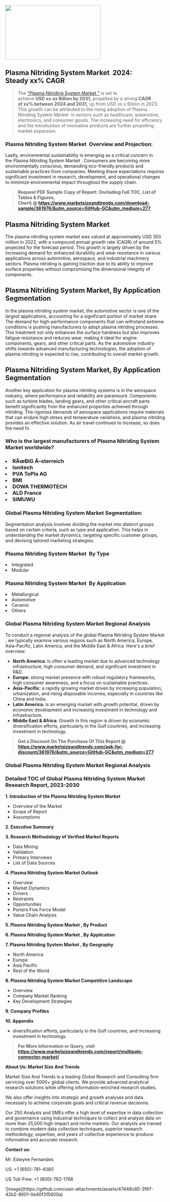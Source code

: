 <p><img class="alignnone size-medium wp-image-20088" src="https://ffe5etoiles.com/wp-content/uploads/2024/12/MST1-300x171.png" alt="" width="300" height="171" /></p><h2 id="ember46" class="ember-view reader-text-block__heading-2">Plasma Nitriding System Market &nbsp;2024: Steady&nbsp;xx% CAGR</h2><blockquote id="ember47" class="ember-view reader-text-block__blockquote">The&nbsp;<a class="app-aware-link " href="https://www.marketsizeandtrends.com/download-sample/361976/&utm_source=GitHub-GC&utm_medium=277" target="_blank" data-test-app-aware-link="">"Plasma Nitriding System Market "</a>&nbsp;is set to achieve&nbsp;<strong>USD&nbsp;xx.xx&nbsp;Billion by 2031,</strong>&nbsp;propelled by a strong&nbsp;<strong>CAGR of&nbsp;xx% between 2024 and 2031,</strong>&nbsp;up from USD xx.x Billion in 2023. This growth can be attributed to the rising adoption of&nbsp;Plasma Nitriding System Market &nbsp;in sectors such as healthcare, automotive, electronics, and consumer goods. The increasing need for efficiency and the introduction of innovative products are further propelling market expansion.</blockquote><h3 id="ember48" class="ember-view reader-text-block__heading-3">Plasma Nitriding System Market &nbsp;Overview and Projection:</h3><p id="ember49" class="ember-view reader-text-block__paragraph">Lastly, environmental sustainability is emerging as a critical concern in the&nbsp;Plasma Nitriding System Market . Consumers are becoming more environmentally conscious, demanding eco-friendly products and sustainable practices from companies. Meeting these expectations requires significant investment in research, development, and operational changes to minimize environmental impact throughout the supply chain.</p><blockquote id="ember50" class="ember-view reader-text-block__blockquote"><strong>Request PDF Sample Copy of Report: (Including Full TOC, List of Tables &amp; Figures, Chart)&nbsp;@&nbsp;<strong><a href="https://www.marketsizeandtrends.com/download-sample/361976/&utm_source=GitHub-GC&utm_medium=277" target="_blank">https://www.marketsizeandtrends.com/download-sample/361976/&utm_source=GitHub-GC&utm_medium=277</a></strong></strong></blockquote><h3 class=""> <h2>Plasma Nitriding System Market</h2><p>The plasma nitriding system market was valued at approximately USD 350 million in 2022, with a compound annual growth rate (CAGR) of around 5% projected for the forecast period. This growth is largely driven by the increasing demand for enhanced durability and wear resistance in various applications across automotive, aerospace, and industrial machinery sectors. Plasma nitriding is gaining traction due to its ability to improve surface properties without compromising the dimensional integrity of components.</p><h2>Plasma Nitriding System Market, By Application Segmentation</h2><p>In the plasma nitriding system market, the automotive sector is one of the largest applications, accounting for a significant portion of market share. The demand for high-performance components that can withstand extreme conditions is pushing manufacturers to adopt plasma nitriding processes. This treatment not only enhances the surface hardness but also improves fatigue resistance and reduces wear, making it ideal for engine components, gears, and other critical parts. As the automotive industry shifts towards advanced manufacturing technologies, the adoption of plasma nitriding is expected to rise, contributing to overall market growth.</p><h2>Plasma Nitriding System Market, By Application Segmentation</h2><p>Another key application for plasma nitriding systems is in the aerospace industry, where performance and reliability are paramount. Components such as turbine blades, landing gears, and other critical aircraft parts benefit significantly from the enhanced properties achieved through nitriding. The rigorous demands of aerospace applications require materials that can endure high stress and temperature variations, and plasma nitriding provides an effective solution. As air travel continues to increase, so does the need fo</h3><h3 id="" class="">Who is the largest manufacturers of&nbsp;Plasma Nitriding System Market  worldwide?</h3><h3 class=""></Li><Li>RÃœBIG Ã–sterreich</Li><Li> Ionitech</Li><Li> PVA TePla AG</Li><Li> BMI</Li><Li> DOWA THERMOTECH</Li><Li> ALD France</Li><Li> SIMUWU</h3><h3 id="ember53" class="ember-view reader-text-block__heading-3">Global&nbsp;Plasma Nitriding System Market  Segmentation:</h3><p id="ember54" class="ember-view reader-text-block__paragraph">Segmentation analysis involves dividing the market into distinct groups based on certain criteria, such as type and application. This helps in understanding the market dynamics, targeting specific customer groups, and devising tailored marketing strategies.</p><h3 id="" class="">Plasma Nitriding System Market &nbsp;By Type</h3><p></Li><Li>Integrated</Li><Li> Modular</p><h3 id="" class="">Plasma Nitriding System Market &nbsp;By Application</h3><p class=""></Li><Li>Metallurgical</Li><Li> Automotive</Li><Li> Ceramic</Li><Li> Others</p><h3 id="ember62" class="ember-view reader-text-block__heading-3">Global Plasma Nitriding System Market  Regional Analysis</h3><p id="ember63" class="ember-view reader-text-block__paragraph">To conduct a regional analysis of the global Plasma Nitriding System Market , we typically examine various regions such as North America, Europe, Asia-Pacific, Latin America, and the Middle East &amp; Africa. Here's a brief overview:</p><ul><li><strong>North America</strong>: is often a leading market due to advanced technology infrastructure, high consumer demand, and significant investment in R&amp;D.</li><li><strong>Europe</strong>: strong market presence with robust regulatory frameworks, high consumer awareness, and a focus on sustainable practices.</li><li><strong>Asia-Pacific</strong>: a rapidly growing market driven by increasing population, urbanization, and rising disposable incomes, especially in countries like China and India.</li><li><strong>Latin America</strong>: is an emerging market with growth potential, driven by economic development and increasing investment in technology and infrastructure.</li><li><strong>Middle East &amp; Africa</strong>: Growth in this region is driven by economic diversification efforts, particularly in the Gulf countries, and increasing investment in technology.</li></ul><blockquote id="ember61" class="ember-view reader-text-block__blockquote"><strong>Get a Discount On The Purchase Of This Report @ <strong><a href="https://html-cleaner.com/" target="">https://www.marketsizeandtrends.com/ask-for-discount/361976/&utm_source=GitHub-GC&utm_medium=277</a></strong></strong></blockquote><h3 id="ember62" class="ember-view reader-text-block__heading-3">Global Plasma Nitriding System Market  Regional Analysis</h3><h3 id="" class="">Detailed TOC of Global Plasma Nitriding System Market  Research Report, 2023-2030</h3><p id="" class=""><strong>1. Introduction of the Plasma Nitriding System Market </strong></p><ul><li>Overview of the Market</li><li>Scope of Report</li><li>Assumptions</li></ul><p id="" class=""><strong>2. Executive Summary</strong></p><p id="" class=""><strong>3. Research Methodology of Verified Market Reports</strong></p><ul><li>Data Mining</li><li>Validation</li><li>Primary Interviews</li><li>List of Data Sources</li></ul><p id="" class=""><strong>4. Plasma Nitriding System Market  Outlook</strong></p><ul><li>Overview</li><li>Market Dynamics</li><li>Drivers</li><li>Restraints</li><li>Opportunities</li><li>Porters Five Force Model</li><li>Value Chain Analysis</li></ul><p id="" class=""><strong>5. Plasma Nitriding System Market , By Product</strong></p><p id="" class=""><strong>6. Plasma Nitriding System Market , By Application</strong></p><p id="" class=""><strong>7. Plasma Nitriding System Market , By Geography</strong></p><ul><li>North America</li><li>Europe</li><li>Asia Pacific</li><li>Rest of the World</li></ul><p id="" class=""><strong>8. Plasma Nitriding System Market  Competitive Landscape</strong></p><ul><li>Overview</li><li>Company Market Ranking</li><li>Key Development Strategies</li></ul><p id="" class=""><strong>9. Company Profiles</strong></p><p id="" class=""><strong>10. Appendix</strong></p><ul><li>diversification efforts, particularly in the Gulf countries, and increasing investment in technology.</li></ul><blockquote id="ember65" class="ember-view reader-text-block__blockquote"><strong>For More Information or Query, visit <strong><strong><a href="https://html-cleaner.com/" target="">https://www.marketsizeandtrends.com/report/multipole-connector-market/</a></strong></strong></strong></blockquote><p id="" class=""><strong>About Us: Market Size And Trends</strong></p><p id="" class="">Market Size And Trends is a leading Global Research and Consulting firm servicing over 5000+ global clients. We provide advanced analytical research solutions while offering information-enriched research studies.</p><p id="" class="">We also offer insights into strategic and growth analyses and data necessary to achieve corporate goals and critical revenue decisions.</p><p id="" class="">Our 250 Analysts and SMEs offer a high level of expertise in data collection and governance using industrial techniques to collect and analyze data on more than 25,000 high-impact and niche markets. Our analysts are trained to combine modern data collection techniques, superior research methodology, expertise, and years of collective experience to produce informative and accurate research.</p><p id="" class=""><strong>Contact us:</strong></p><p id="" class="">Mr. Edwyne Fernandes</p><p id="" class="">US: +1 (650)-781-4080</p><p id="" class="">US Toll-Free: +1 (800)-782-1768</p>
![image](https://github.com/user-attachments/assets/47448c85-3f97-42b2-8601-0e40f315600a)
